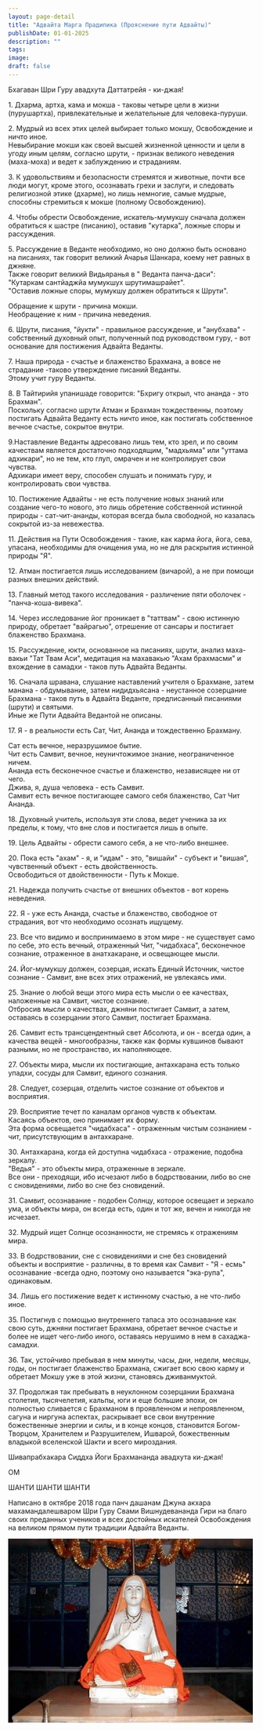 ```yaml
---
layout: page-detail
title: "Адвайта Марга Прадипика (Прояснение пути Адвайты)"
publishDate: 01-01-2025
description: ""
tags:
image:
draft: false
---
```


 Бхагаван Шри Гуру авадхута Даттатрейя - ки-джая!

 1\. Дхарма, артха, кама и мокша - таковы четыре цели в жизни (пурушартха), привлекательные и желательные для человека-пуруши.  
  
 2\. Мудрый из всех этих целей выбирает только мокшу, Освобождение и ничто иное.  
 Невыбирание мокши как своей высшей жизненной ценности и цели в угоду иным целям, согласно шрути, - признак великого неведения (маха-моха) и ведет к заблуждению и страданиям.  
  
 3\. К удовольствиям и безопасности стремятся и животные, почти все люди могут, кроме этого, осознавать грехи и заслуги, и следовать религиозной этике (дхарме), но лишь немногие, самые мудрые, способны стремиться к мокше (полному Освобождению).  
  
 4\. Чтобы обрести Освобождение, искатель-мумукшу сначала должен обратиться к шастре (писанию), оставив "кутарка", ложные споры и рассуждения.  
  
 5\. Рассуждение в Веданте необходимо, но оно должно быть основано на писаниях, так говорит великий Ачарья Шанкара, коему нет равных в джняне.  
 Также говорит великий Видьяранья в " Веданта панча-даси":  
 "Кутаркам сантйаджйа мумукшух шрутимашрайет".  
 "Оставив ложные споры, мумукшу должен обратиться к Шрути".  
  
 Обращение к шрути - причина мокши.  
 Необращение к ним - причина неведения.  
  
 6\. Шрути, писания, "йукти" - правильное рассуждение, и "анубхава" - собственный духовный опыт, полученный под руководством гуру, - вот основание для постижения Адвайта Веданты.  
  
 7\. Наша природа - счастье и блаженство Брахмана, а вовсе не страдание -таково утверждение писаний Веданты.  
 Этому учит гуру Веданты.  
  
 8\. В Тайтирийя упанишаде говорится: "Бхригу открыл, что ананда - это Брахман".  
 Поскольку согласно шрути Атман и Брахман тождественны, поэтому постигать Адвайта Веданту есть ничто иное, как постигать собственное вечное счастье, сокрытое внутри.  
  
 9.Наставление Веданты адресовано лишь тем, кто зрел, и по своим качествам является достаточно подходящим, "мадхьяма" или "уттама адхикари", но не тем, кто глуп, омрачен и не контролирует свои чувства.  
 Адхикари имеет веру, способен слушать и понимать гуру, и контролировать свои чувства.  
  
 10\. Постижение Адвайты - не есть получение новых знаний или создание чего-то нового, это лишь обретение собственной истинной природы - сат-чит-ананды, которая всегда была свободной, но казалась сокрытой из-за невежества.  
  
 11\. Действия на Пути Освобождения - такие, как карма йога, йога, сева, упасана, необходимы для очищения ума, но не для раскрытия истинной природы "Я".  
  
 12\. Атман постигается лишь исследованием (вичарой), а не при помощи разных внешних действий.  
  
 13\. Главный метод такого исследования - различение пяти оболочек - "панча-коша-вивека".  
  
 14\. Через исследование йог проникает в "таттвам" - свою истинную природу, обретает "вайрагью", отрешение от сансары и постигает блаженство Брахмана.  
  
 15\. Рассуждение, юкти, основанное на писаниях, шрути, анализ маха-вакьи "Тат Твам Аси", медитация на махавакью "Ахам брахмасми" и вхождение в самадхи - таков путь Адвайта Веданты.  
  
 16\. Сначала шравана, слушание наставлений учителя о Брахмане, затем манана - обдумывание, затем нидидхьясана - неустанное созерцание Брахмана - таков путь в Адвайта Веданте, предписанный писаниями (шрути) и святыми.  
 Иные же Пути Адвайта Ведантой не описаны.  
  
 17\. Я - в реальности есть Сат, Чит, Ананда и тождественно Брахману.

 Сат есть вечное, неразрушимое бытие.  
 Чит есть Самвит, вечное, неуничтожимое знание, неограниченное ничем.  
 Ананда есть бесконечное счастье и блаженство, независящее ни от чего.  
 Джива, я, душа человека - есть Самвит.  
 Самвит есть вечное постигающее самого себя блаженство, Сат Чит Ананда.  
  
 18\. Духовный учитель, используя эти слова, ведет ученика за их пределы, к тому, что вне слов и постигается лишь в опыте.  
  
 19\. Цель Адвайты - обрести самого себя, а не что-либо внешнее.  
  
 20\. Пока есть "ахам" - я, и "идам" - это, "вишайи" - субъект и "вишая", чувственный объект - есть двойственность.  
 Освободиться от двойственности - Путь к Мокше.  
  
 21\. Надежда получить счастье от внешних объектов - вот корень неведения.  
  
 22\. Я - уже есть Ананда, счастье и блаженство, свободное от страдания, вот что необходимо осознать ищущему.  
  
 23\. Все что видимо и воспринимаемо в этом мире - не существует само по себе, это есть вечный, отраженный Чит, "чидабхаса", бесконечное сознание, отраженное в анатхакаране, и освещающее мысли.  
  
 24\. Йог-мумукшу должен, созерцая, искать Единый Источник, чистое сознание - Самвит, вне всех этих отражений, не увлекаясь ими.  
  
 25\. Знание о любой вещи этого мира есть мысли о ее качествах, наложенные на Самвит, чистое сознание.  
 Отбросив мысли о качествах, джняни постигает Самвит, а затем, оставаясь в созерцании этого Самвит, постигает Брахмана.  
  
 26\. Самвит есть трансцендентный свет Абсолюта, и он - всегда один, а качества вещей - многообразны, также как формы кувшинов бывают разными, но не пространство, их наполняющее.  
  
 27\. Объекты мира, мысли их постигающие, антахкарана есть только упадхи, сосуды для Самвит, единого сознания.  
  
 28\. Следует, созерцая, отделить чистое сознание от объектов и восприятия.  
  
 29\. Восприятие течет по каналам органов чувств к объектам.  
 Касаясь объектов, оно принимает их форму.  
 Эта форма освещается "чидабхаса" - отраженным чистым сознанием - чит, присутствующим в антахкаране.  
  
 30\. Антахкарана, когда ей доступна чидабхаса - отражение, подобна зеркалу.  
 "Ведья" - это объекты мира, отраженные в зеркале.  
 Все они - преходящи, ибо исчезают либо в бодрствовании, либо во сне с сновидениями, либо во сне без сновидений.  
  
 31\. Самвит, осознавание - подобен Солнцу, которое освещает и зеркало ума, и объекты мира, он всегда есть, один и тот же, вечен и никогда не исчезает.  
  
 32\. Мудрый ищет Солнце осознанности, не стремясь к отражениям мира.  
  
 33\. В бодрствовании, сне с сновидениями и сне без сновидений объекты и восприятие - различны, в то время как Самвит - "Я - есмь" осознавание -всегда одно, поэтому оно называется "эка-рупа", одинаковым.  
  
 34\. Лишь его постижение ведет к истинному счастью, а не что-либо иное.  
  
 35\. Постигнув с помощью внутреннего тапаса это осознавание как свою суть, джняни постигает Брахмана, обретает вечное счастье и более не ищет чего-либо иного, оставаясь нерушимо в нем в сахаджа-самадхи.  
  
 36\. Так, устойчиво пребывая в нем минуты, часы, дни, недели, месяцы, годы, он постигает блаженство Брахмана, сжигает всю свою карму и обретает Мокшу уже в этой жизни, становясь дживанмуктой.  
  
 37\. Продолжая так пребывать в неуклонном созерцании Брахмана столетия, тысячелетия, кальпы, юги и еще большие эпохи, он полностью сливается с Брахманом в проявленном и непроявленном, сагуна и ниргуна аспектах, раскрывает все свои внутренние божественные энергии и силы, и в конце концов, становится Богом-Творцом, Хранителем и Разрушителем, Ишварой, божественным владыкой вселенской Шакти и всего мироздания.  
  
 Шивапрабхакара Сиддха Йоги Брахмананда авадхута ки-джая!  
  
 ОМ  
  
 ШАНТИ ШАНТИ ШАНТИ  
  
  
 Написано в октябре 2018 года панч дашанам Джуна акхара махамандалешваром Шри Гуру Свами Вишнудевананда Гири на благо своих преданных учеников и всех достойных искателей Освобождения на великом прямом пути традиции Адвайта Веданты.  
  
[![](/binaries/am/11240.jpg)](/binaries/am/11240.jpg) 
